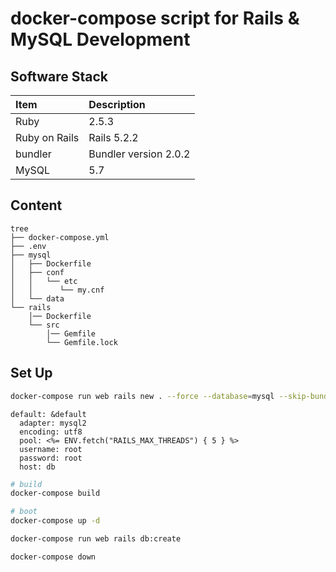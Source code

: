 # docker-compose script for Rails & MySQL Development

## Software Stack

|Item|Description|
|:--|:--|
|Ruby|2.5.3|
|Ruby on Rails|Rails 5.2.2|
|bundler|Bundler version 2.0.2|
|MySQL|5.7|

## Content

```bash:Command
tree
├── docker-compose.yml
├── .env
├── mysql
│   ├── Dockerfile
│   ├── conf
│   │   └── etc
│   │      └── my.cnf
│   └── data
└── rails
    │── Dockerfile
    └── src
        │── Gemfile
        └── Gemfile.lock
```

## Set Up

```bash
docker-compose run web rails new . --force --database=mysql --skip-bundle
```

```yml:rails/src/config/database.ym
default: &default
  adapter: mysql2
  encoding: utf8
  pool: <%= ENV.fetch("RAILS_MAX_THREADS") { 5 } %>
  username: root
  password: root
  host: db
```

```bash
# build
docker-compose build

# boot
docker-compose up -d
```

```bash
docker-compose run web rails db:create
```

```bash
docker-compose down
```

